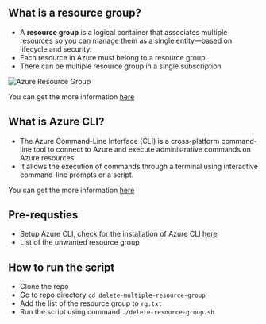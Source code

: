 ## What is a resource group?

- A **resource group** is a logical container that associates multiple resources so you can manage them as a single entity—based on lifecycle and security.
- Each resource in Azure must belong to a resource group.
- There can be multiple resource group in a single subscription

![Azure Resource Group](https://learn.microsoft.com/en-us/azure/cloud-adoption-framework/_images/govern/design/governance-1-10.png)

You can get the more information [here](https://learn.microsoft.com/en-us/azure/cloud-adoption-framework/govern/resource-consistency/resource-access-management)

## What is Azure CLI?

- The Azure Command-Line Interface (CLI) is a cross-platform command-line tool to connect to Azure and execute administrative commands on Azure resources. 
- It allows the execution of commands through a terminal using interactive command-line prompts or a script.

You can get the more information [here](https://learn.microsoft.com/en-us/cli/azure/)

## Pre-requsties

- Setup Azure CLI, check for the installation of Azure CLI [here](https://learn.microsoft.com/en-us/cli/azure/install-azure-cli)
- List of the unwanted resource group

## How to run the script

- Clone the repo
- Go to repo directory `cd delete-multiple-resource-group`
- Add the list of the resource group to `rg.txt`
- Run the script using command `./delete-resource-group.sh`
